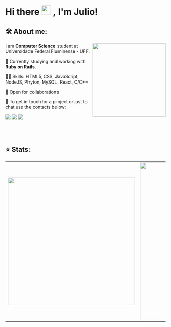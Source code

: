 # Hi there <img src="https://emojis.slackmojis.com/emojis/images/1570211625/6611/wave-animated.gif?1570211625" width="30"/> , I'm Julio!

## 🛠  About me:

<img align='right' src="https://media.giphy.com/media/M9gbBd9nbDrOTu1Mqx/giphy.gif" width="230"> 

<p align="left"> 
  I am <strong>Computer Science</strong> student at Universidade Federal Fluminense - UFF.
</p>
<p align="left"> 
  📖 Currently studying and working with <strong>Ruby on Rails</strong>.
</p>
<p align="left"> 
  🧑‍💻 Skills: HTML5, CSS, JavaScript, NodeJS, Phyton, MySQL, React, C/C++
</p>
<p aling="left">
  🤝 Open for collaborations
</p>
<p aling="left">
  💬 To get in touch for a project or just to chat use the contacts below:
</p>

<p align="left">
  <a href="mailto:julio_souza@id.uff.br" alt="Gmail">
  <img src="https://img.shields.io/badge/-Gmail-FF0000?style=for-the-badge&labelColor=FF0000&logo=gmail&logoColor=white&link=julio_souza@id.uff.br" /></a>

  <a href="https://www.linkedin.com/in/juliocarvalhos" alt="Linkedin">
  <img src="https://img.shields.io/badge/-Linkedin-0e76a8?style=for-the-badge&logo=Linkedin&logoColor=white&link=https://www.linkedin.com/in/juliocarvalhos" /></a>

  <a href="https://www.instagram.com/julio_carvalhos/" alt="Instagram">
  <img src="https://img.shields.io/badge/-Instagram-DF0174?style=for-the-badge&labelColor=DF0174&logo=instagram&logoColor=white&link=https://www.instagram.com/julio_carvalhos/"/></a>
</p>  

<br>
<br>

## ⭐ Stats:
<center>
<table>
  <tr>
      <td><img width="400px" align="center" src="https://github-readme-stats.vercel.app/api/top-langs/?username=juliocarvalhos&theme=dark&layout=compact?hide=CSS" /></td>
      <td><img width="495px" align="center" src="https://github-readme-stats.vercel.app/api?username=juliocarvalhos&theme=dark&show_icons=true?count_private=true" /></td>
  </tr>   
</table>
</center>
